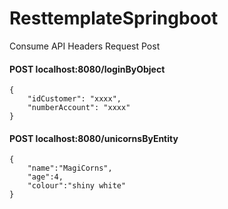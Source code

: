 # ResttemplateSpringboot
Consume API Headers Request Post


#### POST localhost:8080/loginByObject
```
{
	"idCustomer": "xxxx",
	"numberAccount": "xxxx"
}
```

#### POST localhost:8080/unicornsByEntity
```
{
    "name":"MagiCorns",
    "age":4,
    "colour":"shiny white"
}
```